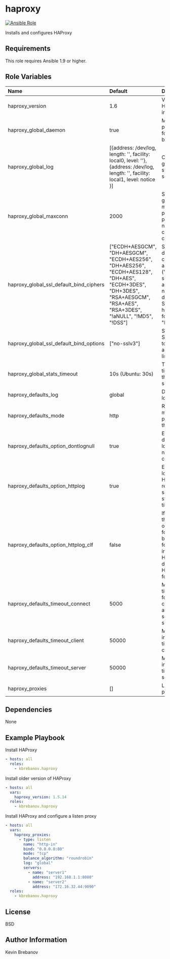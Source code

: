 haproxy
=======

[![Ansible Role](https://img.shields.io/ansible/role/5700.svg)](https://galaxy.ansible.com/list#/roles/5700)

Installs and configures HAProxy

Requirements
------------

This role requires Ansible 1.9 or higher.

Role Variables
--------------

| Name                                    | Default                                                                                                                                                                  | Description                                                                                                               |
|:----------------------------------------|:-------------------------------------------------------------------------------------------------------------------------------------------------------------------------|:--------------------------------------------------------------------------------------------------------------------------|
| haproxy_version                         | 1.6                                                                                                                                                                      | Version of HAProxy to install                                                                                             |
| haproxy_global_daemon                   | true                                                                                                                                                                     | Makes the process fork in the background                                                                                  |
| haproxy_global_log                      | [{address: /dev/log, length: '', facility: local0, level: ''}, {address: /dev/log, length: '', facility: local1, level: notice }]                                        | Configures global syslog servers                                                                                          |
| haproxy_global_maxconn                  | 2000                                                                                                                                                                     | Sets the global maximum per-process number of concurrent connections                                                      |
| haproxy_global_ssl_default_bind_ciphers | ["ECDH+AESGCM", "DH+AESGCM", "ECDH+AES256", "DH+AES256", "ECDH+AES128", "DH+AES", "ECDH+3DES", "DH+3DES", "RSA+AESGCM", "RSA+AES", "RSA+3DES", "!aNULL", "!MD5", "!DSS"] | Sets the default cipher algorithms ("cipher suite") that are negotiated during the SSL/TLS handshake for all "bind" lines |
| haproxy_global_ssl_default_bind_options | ["no-sslv3"]                                                                                                                                                             | Sets default SSL options to force on all "bind" lines                                                                     |
| haproxy_global_stats_timeout            | 10s (Ubuntu: 30s)                                                                                                                                                        | The default timeout on the stats socket                                                                                   |
| haproxy_defaults_log                    | global                                                                                                                                                                   | Default logging                                                                                                           |
| haproxy_defaults_mode                   | http                                                                                                                                                                     | Running mode or protocol of the instance                                                                                  |
| haproxy_defaults_option_dontlognull     | true                                                                                                                                                                     | Enable or disable logging of null connections                                                                             |
| haproxy_defaults_option_httplog         | true                                                                                                                                                                     | Enable logging of HTTP request, session state and timers                                                                  |
| haproxy_defaults_option_httplog_clf     | false                                                                                                                                                                    | If enabled, then the output format will be the CLF format instead of HAProxy's default HTTP format                        |
| haproxy_defaults_timeout_connect        | 5000                                                                                                                                                                     | Maximum time to wait for a connection attempt to a server to succeed                                                      |
| haproxy_defaults_timeout_client         | 50000                                                                                                                                                                    | Maximum inactivity time on the client side                                                                                |
| haproxy_defaults_timeout_server         | 50000                                                                                                                                                                    | Maximum inactivity time on the server side                                                                                |
| haproxy_proxies                         | []                                                                                                                                                                       | List of proxies                                                                                                           |

Dependencies
------------

None

Example Playbook
----------------

Install HAProxy
```yaml
- hosts: all
  roles:
    - kbrebanov.haproxy
```

Install older version of HAProxy
```yaml
- hosts: all
  vars:
    haproxy_version: 1.5.14
  roles:
    - kbrebanov.haproxy
```

Install HAProxy and configure a listen proxy
```yaml
- hosts: all
  vars:
    haproxy_proxies:
      - type: listen
        name: "http-in"
        bind: "0.0.0.0:80"
        mode: "tcp"
        balance_algorithm: "roundrobin"
        log: "global"
        servers:
          - name: "server1"
            address: "192.168.1.1:8080"
          - name: "server2"
            address: "172.16.32.44:9090"
  roles:
    - kbrebanov.haproxy
```

License
-------

BSD

Author Information
------------------

Kevin Brebanov
